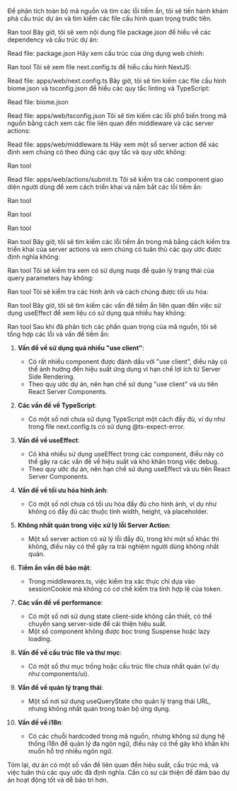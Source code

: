 Để phân tích toàn bộ mã nguồn và tìm các lỗi tiềm ẩn, tôi sẽ tiến hành khám phá cấu trúc dự án và tìm kiếm các file cấu hình quan trọng trước tiên.

Ran tool
Bây giờ, tôi sẽ xem nội dung file package.json để hiểu về các dependency và cấu trúc dự án:

Read file: package.json
Hãy xem cấu trúc của ứng dụng web chính:

Ran tool
Tôi sẽ xem file next.config.ts để hiểu cấu hình NextJS:

Read file: apps/web/next.config.ts
Bây giờ, tôi sẽ tìm kiếm các file cấu hình biome.json và tsconfig.json để hiểu các quy tắc linting và TypeScript:

Read file: biome.json

Read file: apps/web/tsconfig.json
Tôi sẽ tìm kiếm các lỗi phổ biến trong mã nguồn bằng cách xem các file liên quan đến middleware và các server actions:

Read file: apps/web/middleware.ts
Hãy xem một số server action để xác định xem chúng có theo đúng các quy tắc và quy ước không:

Ran tool

Read file: apps/web/actions/submit.ts
Tôi sẽ kiểm tra các component giao diện người dùng để xem cách triển khai và nắm bắt các lỗi tiềm ẩn:

Ran tool

Ran tool

Ran tool

Ran tool
Bây giờ, tôi sẽ tìm kiếm các lỗi tiềm ẩn trong mã bằng cách kiểm tra triển khai của server actions và xem chúng có tuân thủ các quy ước được định nghĩa không:

Ran tool
Tôi sẽ kiểm tra xem có sử dụng nuqs để quản lý trạng thái của query parameters hay không:

Ran tool
Tôi sẽ kiểm tra các hình ảnh và cách chúng được tối ưu hóa:

Ran tool
Bây giờ, tôi sẽ tìm kiếm các vấn đề tiềm ẩn liên quan đến việc sử dụng useEffect để xem liệu có sử dụng quá nhiều hay không:

Ran tool
Sau khi đã phân tích các phần quan trọng của mã nguồn, tôi sẽ tổng hợp các lỗi và vấn đề tiềm ẩn:

1. **Vấn đề về sử dụng quá nhiều "use client"**:
   - Có rất nhiều component được đánh dấu với "use client", điều này có thể ảnh hưởng đến hiệu suất ứng dụng vì hạn chế lợi ích từ Server Side Rendering.
   - Theo quy ước dự án, nên hạn chế sử dụng "use client" và ưu tiên React Server Components.

2. **Các vấn đề về TypeScript**:
   - Có một số nơi chưa sử dụng TypeScript một cách đầy đủ, ví dụ như trong file next.config.ts có sử dụng @ts-expect-error.

3. **Vấn đề về useEffect**:
   - Có khá nhiều sử dụng useEffect trong các component, điều này có thể gây ra các vấn đề về hiệu suất và khó khăn trong việc debug.
   - Theo quy ước dự án, nên hạn chế sử dụng useEffect và ưu tiên React Server Components.

4. **Vấn đề về tối ưu hóa hình ảnh**:
   - Có một số nơi chưa có tối ưu hóa đầy đủ cho hình ảnh, ví dụ như không có đầy đủ các thuộc tính width, height, và placeholder.

5. **Không nhất quán trong việc xử lý lỗi Server Action**:
   - Một số server action có xử lý lỗi đầy đủ, trong khi một số khác thì không, điều này có thể gây ra trải nghiệm người dùng không nhất quán.

6. **Tiềm ẩn vấn đề bảo mật**:
   - Trong middlewares.ts, việc kiểm tra xác thực chỉ dựa vào sessionCookie mà không có cơ chế kiểm tra tính hợp lệ của token.

7. **Các vấn đề về performance**:
   - Có một số nơi sử dụng state client-side không cần thiết, có thể chuyển sang server-side để cải thiện hiệu suất.
   - Một số component không được bọc trong Suspense hoặc lazy loading.

8. **Vấn đề về cấu trúc file và thư mục**:
   - Có một số thư mục trống hoặc cấu trúc file chưa nhất quán (ví dụ như components/ui).

9. **Vấn đề về quản lý trạng thái**:
   - Một số nơi sử dụng useQueryState cho quản lý trạng thái URL, nhưng không nhất quán trong toàn bộ ứng dụng.

10. **Vấn đề về i18n**:
    - Có các chuỗi hardcoded trong mã nguồn, nhưng không sử dụng hệ thống i18n để quản lý đa ngôn ngữ, điều này có thể gây khó khăn khi muốn hỗ trợ nhiều ngôn ngữ.

Tóm lại, dự án có một số vấn đề liên quan đến hiệu suất, cấu trúc mã, và việc tuân thủ các quy ước đã định nghĩa. Cần có sự cải thiện để đảm bảo dự án hoạt động tốt và dễ bảo trì hơn.

